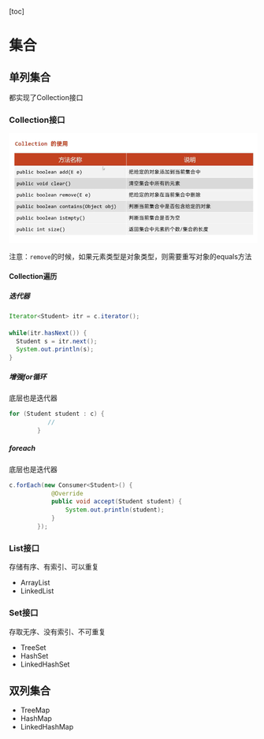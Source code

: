 [toc]

# 集合

## 单列集合

都实现了Collection接口

### Collection接口

![image-20240423224002392](./assets/image-20240423224002392.png)

注意：`remove`的时候，如果元素类型是对象类型，则需要重写对象的equals方法

#### Collection遍历

##### 迭代器

```java
Iterator<Student> itr = c.iterator();

while(itr.hasNext()) {
  Student s = itr.next();
  System.out.println(s);
}
```



##### 增强for循环

底层也是迭代器

```java
for (Student student : c) {
           //  
        }
```

##### foreach

底层也是迭代器

```java
c.forEach(new Consumer<Student>() {
            @Override
            public void accept(Student student) {
                System.out.println(student);
            }
        });
```



### List接口

存储有序、有索引、可以重复

- ArrayList
- LinkedList

### Set接口

存取无序、没有索引、不可重复

- TreeSet
- HashSet
- LinkedHashSet

## 双列集合

- TreeMap
- HashMap
- LinkedHashMap